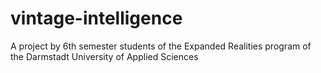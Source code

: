 # vintage-intelligence
A project by 6th semester students of the Expanded Realities program of the Darmstadt University of Applied Sciences
